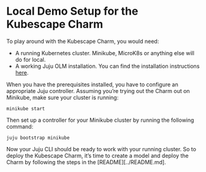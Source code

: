 # Local Demo Setup for the Kubescape Charm

To play around with the Kubescape Charm, you would need:

- A running Kubernetes cluster. Minikube, MicroK8s or anything else will do for local.
- A working Juju OLM installation. You can find the installation instructions [here](https://juju.is/docs/olm/get-started-with-juju#heading--install-the-juju-cli-client).

When you have the prerequisites installed, you have to configure an appropriate Juju controller.
Assuming you’re trying out the Charm out on Minikube, make sure your cluster is running:

```
minikube start
```

Then set up a controller for your Minikube cluster by running the following command:

```
juju bootstrap minikube
```

Now your Juju CLI should be ready to work with your running cluster.
So to deploy the Kubescape Charm, it’s time to create a model and deploy the Charm by following the steps in the [README][../README.md].
